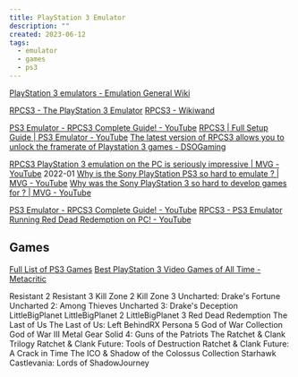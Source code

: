 ```yaml
---
title: PlayStation 3 Emulator
description: ""
created: 2023-06-12
tags:
  - emulator
  - games
  - ps3
---
```


[PlayStation 3 emulators - Emulation General Wiki](https://emulation.gametechwiki.com/index.php/PlayStation_3_emulators)

[RPCS3 - The PlayStation 3 Emulator](https://rpcs3.net/)
[RPCS3 - Wikiwand](https://www.wikiwand.com/en/RPCS3)

[PS3 Emulator - RPCS3 Complete Guide! - YouTube](https://www.youtube.com/watch?v=C0wEW8SoUCw)
[RPCS3 | Full Setup Guide | PS3 Emulator - YouTube](https://www.youtube.com/watch?v=EHB6L-_p6Tg)
[The latest version of RPCS3 allows you to unlock the framerate of Playstation 3 games - DSOGaming](https://www.dsogaming.com/news/the-latest-version-of-rpcs3-allows-you-to-unlock-the-framerate-of-playstation-3-games/)

[RPCS3 PlayStation 3 emulation on the PC is seriously impressive | MVG - YouTube](https://www.youtube.com/watch?v=ljJ8DKEy69c) 2022-01
[Why is the Sony PlayStation PS3 so hard to emulate ? | MVG - YouTube](https://www.youtube.com/watch?v=lLebZyha74o)
[Why was the Sony PlayStation 3 so hard to develop games for ? | MVG - YouTube](https://www.youtube.com/watch?v=zW3XawAsaeU)

[PS3 Emulator - RPCS3 Complete Guide! - YouTube](https://www.youtube.com/watch?v=C0wEW8SoUCw&t=0s)
[RPCS3 - PS3 Emulator Running Red Dead Redemption on PC! - YouTube](https://www.youtube.com/watch?v=GWR2n0N6MTk)

## Games

[Full List of PS3 Games](https://www.truetrophies.com/ps3/games)
[Best PlayStation 3 Video Games of All Time - Metacritic](https://www.metacritic.com/browse/games/score/metascore/all/ps3)

Resistant 2
Resistant 3
Kill Zone 2
Kill Zone 3
Uncharted: Drake's Fortune
Uncharted 2: Among Thieves
Uncharted 3: Drake's Deception
LittleBigPlanet
LittleBigPlanet 2
LittleBigPlanet 3
Red Dead Redemption
The Last of Us
The Last of Us: Left BehindRX
Persona 5
God of War Collection
God of War III
Metal Gear Solid 4: Guns of the Patriots
The Ratchet & Clank Trilogy
Ratchet & Clank Future: Tools of Destruction
Ratchet & Clank Future: A Crack in Time
The ICO & Shadow of the Colossus Collection
Starhawk
Castlevania: Lords of ShadowJourney
